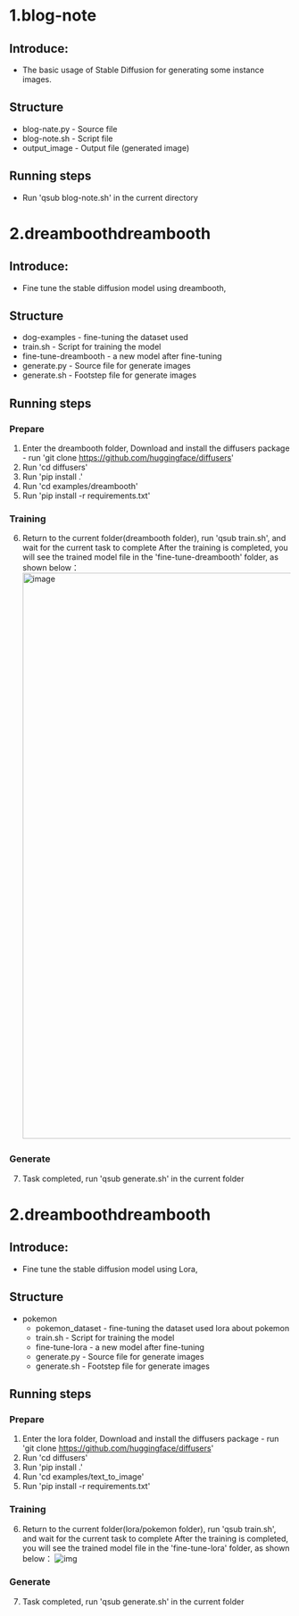 # 1.blog-note

## Introduce:

- The basic usage of Stable Diffusion for generating some instance images.

## Structure

- blog-nate.py - Source file
- blog-note.sh - Script file
- output_image - Output file (generated image)

## Running steps

- Run 'qsub blog-note.sh' in the current directory

# 2.dreamboothdreambooth

## Introduce:

- Fine tune the stable diffusion model using dreambooth,

## Structure

- dog-examples - fine-tuning the dataset used
- train.sh - Script for training the model
- fine-tune-dreambooth - a new model after fine-tuning
- generate.py - Source file for generate images
- generate.sh - Footstep file for generate images

## Running steps

### Prepare

1. Enter the dreambooth folder, Download and install the diffusers package - run 'git clone https://github.com/huggingface/diffusers'
2. Run 'cd diffusers'
3. Run 'pip install .'
4. Run 'cd examples/dreambooth'
5. Run 'pip install -r requirements.txt'

### Training

6. Return to the current folder(dreambooth folder), run 'qsub train.sh', and wait for the current task to complete
   After the training is completed, you will see the trained model file in the 'fine-tune-dreambooth' folder, as shown
   below：
   <img width="1014" alt="image" src="https://github.com/user-attachments/assets/2b6a8d2f-4d1d-42fd-a37b-c1d05d05189e">

### Generate

7. Task completed, run 'qsub generate.sh' in the current folder

# 2.dreamboothdreambooth

## Introduce:

- Fine tune the stable diffusion model using Lora,

## Structure

- pokemon
    - pokemon_dataset - fine-tuning the dataset used lora about pokemon
    - train.sh - Script for training the model
    - fine-tune-lora - a new model after fine-tuning
    - generate.py - Source file for generate images
    - generate.sh - Footstep file for generate images

## Running steps

### Prepare

1. Enter the lora folder, Download and install the diffusers package - run 'git clone https://github.com/huggingface/diffusers'
2. Run 'cd diffusers'
3. Run 'pip install .'
4. Run 'cd examples/text_to_image'
5. Run 'pip install -r requirements.txt'

### Training

6. Return to the current folder(lora/pokemon folder), run 'qsub train.sh', and wait for the current task to complete
   After the training is completed, you will see the trained model file in the 'fine-tune-lora' folder, as shown
   below：
   ![img](https://github.com/user-attachments/assets/c9c67f19-70ba-41d5-ab10-10644948b280)


### Generate

7. Task completed, run 'qsub generate.sh' in the current folder
